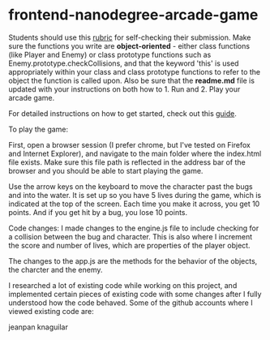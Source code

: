 frontend-nanodegree-arcade-game
===============================

Students should use this [rubric](https://review.udacity.com/#!/projects/2696458597/rubric) for self-checking their submission. Make sure the functions you write are **object-oriented** - either class functions (like Player and Enemy) or class prototype functions such as Enemy.prototype.checkCollisions, and that the keyword 'this' is used appropriately within your class and class prototype functions to refer to the object the function is called upon. Also be sure that the **readme.md** file is updated with your instructions on both how to 1. Run and 2. Play your arcade game.

For detailed instructions on how to get started, check out this [guide](https://docs.google.com/document/d/1v01aScPjSWCCWQLIpFqvg3-vXLH2e8_SZQKC8jNO0Dc/pub?embedded=true).

To play the game: 

First, open a browser session (I prefer chrome, but I've tested on Firefox and Internet Explorer), and navigate to the main folder where the index.html file exists. Make sure this file path is reflected in the address bar of the browser and you should be able to start playing the game. 

Use the arrow keys on the keyboard to move the character past the bugs and into the water. It is set up so you have 5 lives during the game, which is indicated at the top of the screen. Each time you make it across, you get 10 points. And if you get hit by a bug, you lose 10 points. 

Code changes:
I made changes to the engine.js file to include checking for a collision between the bug and character. This is also where I increment the score and number of lives, which are properties of the player object. 

The changes to the app.js are the methods for the behavior of the objects, the charcter and the enemy. 

I researched a lot of existing code while working on this project, and implemented certain pieces of existing code with some changes after I fully understood how the code behaved. Some of the github accounts where I viewed existing code are: 

jeanpan
knaguilar

